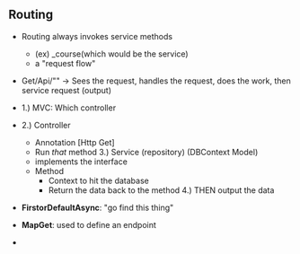 ## Routing

- Routing always invokes service methods
    - (ex) _course(which would be the service)
    - a "request flow"
- Get/Api/"" -> Sees the request, handles the request, does the work, then service request (output)

- 1.) MVC: Which controller
- 2.) Controller
    - Annotation [Http Get]
    - Run *that* method
3.) Service (repository) (DBContext Model)
    - implements the interface
    - Method
        - Context to hit the database
        - Return the data back to the method
4.) THEN output the data
- **FirstorDefaultAsync**: "go find this thing"
- **MapGet**: used to define an endpoint
- 
